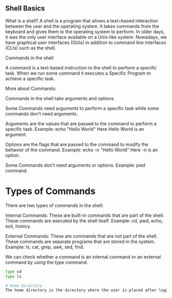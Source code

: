 ## Shell Basics

What is a shell?
A shell is a program that allows a text=based interaction between the user and the operating system. It takes commands from the keyboard and gives them to the operating system to perform. In older days, it was the only user interface available on a Unix-like system. Nowadays, we have graphical user interfaces (GUIs) in addition to command line interfaces (CLIs) such as the shell.

Commands in the shell

A command is a text-based instruction to the shell to perform a specific task. When we run some command it executes a Specific Program to achieve a specific task.

More about Commands:

Commands in the shell take arguments and options.

Some Commands need arguments to perform a specific task while some commands don't need arguments.

Arguments are the values that are passed to the command to perform a specific task. Example: echo "Hello World" Here Hello World is an argument.

Options are the flags that are passed to the command to modify the behavior of the command. Example: echo -n "Hello World" Here -n is an option.

Some Commands don't need arguments or options. Example: pwd command.

# Types of Commands

There are two types of commands in the shell:

Internal Commands: These are built-in commands that are part of the shell. These commands are executed by the shell itself. Example: cd, pwd, echo, exit, history.

External Commands: These are commands that are not part of the shell. These commands are separate programs that are stored in the system. Example: ls, cat, grep, awk, sed, find.

We can check whether a command is an internal command or an external command by using the type command.
```bash
type cd
type ls

# Home Directory
The home directory is the directory where the user is placed after logging into the system. It is represented by the ~ symbol. The home directory of the user is /home/username. It will be default directory when we open the terminal.